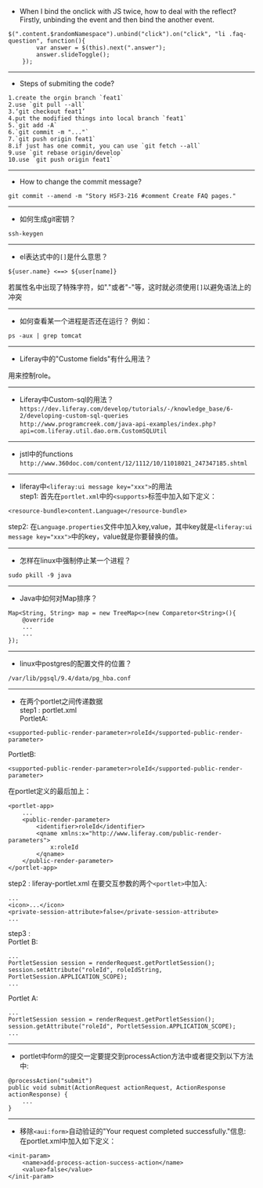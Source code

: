* When I bind the onclick with JS twice, how to deal with the reflect?  
Firstly, unbinding the event and then bind the another event.
```
$(".content.$randomNamespace").unbind("click").on("click", "li .faq-question", function(){
        var answer = $(this).next(".answer");
        answer.slideToggle();
    });
```  
***
* Steps of submiting the code?
```
1.create the orgin branch `feat1`
2.use `git pull --all`
3.‘git checkout feat1’
4.put the modified things into local branch `feat1`
5.`git add -A`
6.`git commit -m "..."`
7.`git push origin feat1`
8.if just has one commit, you can use `git fetch --all`
9.use `git rebase origin/develop`
10.use `git push origin feat1`
```
***
* How to change the commit message?  
```
git commit --amend -m "Story HSF3-216 #comment Create FAQ pages."
```
***
* 如何生成git密钥？  
```
ssh-keygen
```
***
* el表达式中的`[]`是什么意思？  
```
${user.name} <==> ${user[name]}
```
若属性名中出现了特殊字符，如"."或者"-"等，这时就必须使用`[]`以避免语法上的冲突
***
* 如何查看某一个进程是否还在运行？
例如：
```
ps -aux | grep tomcat
```
***
* Liferay中的"Custome fields"有什么用法？  

用来控制role。
***
* Liferay中Custom-sql的用法？
`https://dev.liferay.com/develop/tutorials/-/knowledge_base/6-2/developing-custom-sql-queries`  
`http://www.programcreek.com/java-api-examples/index.php?api=com.liferay.util.dao.orm.CustomSQLUtil`  
***
* jstl中的functions  
`http://www.360doc.com/content/12/1112/10/11018021_247347185.shtml`
***
* liferay中`<liferay:ui message key="xxx">`的用法  
step1: 首先在`portlet.xml`中的`<supports>`标签中加入如下定义：  
```
<resource-bundle>content.Language</resource-bundle>
```
step2:  在`Language.properties`文件中加入key,value，其中key就是`<liferay:ui message key="xxx">`中的key，value就是你要替换的值。
***
* 怎样在linux中强制停止某一个进程？  
```
sudo pkill -9 java
```
***
* Java中如何对Map排序？
```
Map<String, String> map = new TreeMap<>(new Comparetor<String>(){
    @override
    ...
    ...
});
```
***
* linux中postgres的配置文件的位置？  
```
/var/lib/pgsql/9.4/data/pg_hba.conf
```
***
* 在两个portlet之间传递数据  
step1 :  portlet.xml  
PortletA:  
```
<supported-public-render-parameter>roleId</supported-public-render-parameter>
```
PortletB:  
```
<supported-public-render-parameter>roleId</supported-public-render-parameter>
```
在portlet定义的最后加上：  
```
<portlet-app>
    ...
    <public-render-parameter>
        <identifier>roleId</identifier>
        <qname xmlns:x="http://www.liferay.com/public-render-parameters">
            x:roleId
        </qname>
    </public-render-parameter>
</portlet-app>
```
step2 :  liferay-portlet.xml
在要交互参数的两个`<portlet>`中加入:  
```
...
<icon>...</icon>
<private-session-attribute>false</private-session-attribute>
...
```
step3 :  
Portlet B:  
```
...
PortletSession session = renderRequest.getPortletSession();
session.setAttribute("roleId", roleIdString, PortletSession.APPLICATION_SCOPE);
...
```
Portlet A:  
```
...
PortletSession session = renderRequest.getPortletSession();
session.getAttribute("roleId", PortletSession.APPLICATION_SCOPE);
...
```
***
* portlet中form的提交一定要提交到processAction方法中或者提交到以下方法中:  
```
@processAction("submit")
public void submit(ActionRequest actionRequest, ActionResponse actionResponse) {
    ...
}
```
***
* 移除`<aui:form>`自动验证的"Your request completed successfully."信息:  
在portlet.xml中加入如下定义：  
```
<init-param>
    <name>add-process-action-success-action</name>
    <value>false</value>
</init-param>
```
